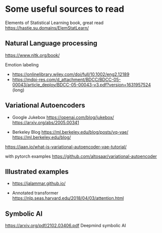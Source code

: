 # Some useful sources to read

Elements of Statistical Learning book, great read https://hastie.su.domains/ElemStatLearn/


## Natural Language processing

https://www.nltk.org/book/
  
Emotion labeling

  * https://onlinelibrary.wiley.com/doi/full/10.1002/eng2.12189
  * https://mdpi-res.com/d_attachment/BDCC/BDCC-05-00043/article_deploy/BDCC-05-00043-v3.pdf?version=1631957524  (long)

## Variational Autoencoders
 
  
  * Google Jukebox https://openai.com/blog/jukebox/ https://arxiv.org/abs/2005.00341
  
  * Berkeley Blog https://ml.berkeley.edu/blog/posts/vq-vae/ https://ml.berkeley.edu/blog/
  
  https://jaan.io/what-is-variational-autoencoder-vae-tutorial/
  
  with pytorch examples https://github.com/altosaar/variational-autoencoder
  
  
##  Illustrated examples

  * https://jalammar.github.io/
  
  * Annotated transformer https://nlp.seas.harvard.edu/2018/04/03/attention.html
  
## Symbolic AI

  https://arxiv.org/pdf/2102.03406.pdf Deepmind symbolic AI
  
 

